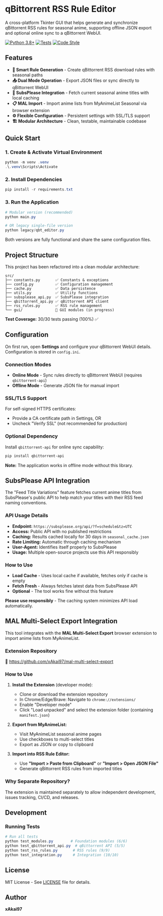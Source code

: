 # qBittorrent RSS Rule Editor

A cross-platform Tkinter GUI that helps generate and synchronize qBittorrent RSS rules for seasonal anime, supporting offline JSON export and optional online sync to a qBittorrent WebUI.

[![Python 3.8+](https://img.shields.io/badge/python-3.8+-blue.svg)](https://www.python.org/downloads/)
[![Tests](https://img.shields.io/badge/tests-30%2F30%20passing-brightgreen.svg)](tests/)
[![Code Style](https://img.shields.io/badge/code%20style-modular-blue.svg)](STRUCTURE.md)

## Features

- **🎯 Smart Rule Generation** - Create qBittorrent RSS download rules with seasonal paths
- **📤 Dual Mode Operation** - Export JSON files or sync directly to qBittorrent WebUI
- **🔄 SubsPlease Integration** - Fetch current seasonal anime titles with local caching
- **📋 MAL Import** - Import anime lists from MyAnimeList Seasonal via browser extension
- **⚙️ Flexible Configuration** - Persistent settings with SSL/TLS support
- **🏗️ Modular Architecture** - Clean, testable, maintainable codebase

## Quick Start

### 1. Create & Activate Virtual Environment

```powershell
python -m venv .venv
.\.venv\Scripts\Activate
```

### 2. Install Dependencies

```powershell
pip install -r requirements.txt
```

### 3. Run the Application

```powershell
# Modular version (recommended)
python main.py

# OR legacy single-file version
python legacy/qbt_editor.py
```

Both versions are fully functional and share the same configuration files.

## Project Structure

This project has been refactored into a clean modular architecture:

```
src/
├── constants.py       ✅ Constants & exceptions
├── config.py          ✅ Configuration management
├── cache.py           ✅ Data persistence
├── utils.py           ✅ Utility functions
├── subsplease_api.py  ✅ SubsPlease integration
├── qbittorrent_api.py ✅ qBittorrent API client
├── rss_rules.py       ✅ RSS rule management
└── gui/               🔄 GUI modules (in progress)
```

**Test Coverage:** 30/30 tests passing (100%) ✅

## Configuration

On first run, open **Settings** and configure your qBittorrent WebUI details. Configuration is stored in `config.ini`.

### Connection Modes

- **Online Mode** - Sync rules directly to qBittorrent WebUI (requires `qbittorrent-api`)
- **Offline Mode** - Generate JSON file for manual import

### SSL/TLS Support

For self-signed HTTPS certificates:
- Provide a CA certificate path in Settings, OR
- Uncheck "Verify SSL" (not recommended for production)

### Optional Dependency

Install `qbittorrent-api` for online sync capability:

```powershell
pip install qbittorrent-api
```

**Note:** The application works in offline mode without this library.

## SubsPlease API Integration

The "Feed Title Variations" feature fetches current anime titles from SubsPlease's public API to help match your titles with their RSS feed naming conventions.

### API Usage Details

- **Endpoint:** `https://subsplease.org/api/?f=schedule&tz=UTC`
- **Access:** Public API with no published restrictions
- **Caching:** Results cached locally for 30 days in `seasonal_cache.json`
- **Rate Limiting:** Automatic through caching mechanism
- **User-Agent:** Identifies itself properly to SubsPlease
- **Usage:** Multiple open-source projects use this API responsibly

### How to Use

- **Load Cache** - Uses local cache if available, fetches only if cache is empty
- **Fetch Fresh** - Always fetches latest data from SubsPlease API
- **Optional** - The tool works fine without this feature

**Please use responsibly** - The caching system minimizes API load automatically.

## MAL Multi-Select Export Integration

This tool integrates with the **MAL Multi-Select Export** browser extension to import anime lists from MyAnimeList.

### Extension Repository
🔗 https://github.com/xAkai97/mal-multi-select-export

### How to Use

1. **Install the Extension** (developer mode):
   - Clone or download the extension repository
   - In Chrome/Edge/Brave: Navigate to `chrome://extensions/`
   - Enable "Developer mode"
   - Click "Load unpacked" and select the extension folder (containing `manifest.json`)

2. **Export from MyAnimeList:**
   - Visit MyAnimeList seasonal anime pages
   - Use checkboxes to multi-select titles
   - Export as JSON or copy to clipboard

3. **Import into RSS Rule Editor:**
   - Use **"Import > Paste from Clipboard"** or **"Import > Open JSON File"**
   - Generate qBittorrent RSS rules from imported titles

### Why Separate Repository?

The extension is maintained separately to allow independent development, issues tracking, CI/CD, and releases.

## Development

### Running Tests

```powershell
# Run all tests
python test_modules.py        # Foundation modules (6/6)
python test_qbittorrent_api.py  # qBittorrent API (5/5)
python test_rss_rules.py       # RSS rules (9/9)
python test_integration.py     # Integration (10/10)
```

## License

MIT License - See [LICENSE](LICENSE) file for details.

## Author

**xAkai97**
